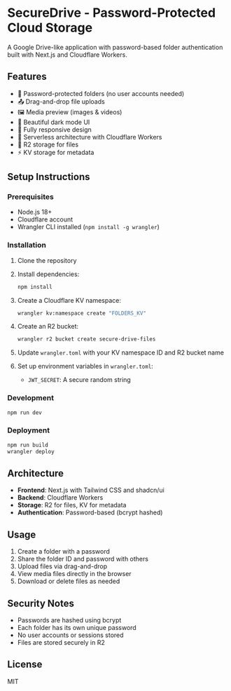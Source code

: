 # SecureDrive - Password-Protected Cloud Storage

A Google Drive-like application with password-based folder authentication built with Next.js and Cloudflare Workers.

## Features

- 🔐 Password-protected folders (no user accounts needed)
- 📤 Drag-and-drop file uploads
- 🖼️ Media preview (images & videos)
- 🌙 Beautiful dark mode UI
- 📱 Fully responsive design
- 🚀 Serverless architecture with Cloudflare Workers
- 💾 R2 storage for files
- ⚡ KV storage for metadata

## Setup Instructions

### Prerequisites

- Node.js 18+
- Cloudflare account
- Wrangler CLI installed (`npm install -g wrangler`)

### Installation

1. Clone the repository
2. Install dependencies:
   ```bash
   npm install
   ```

3. Create a Cloudflare KV namespace:
   ```bash
   wrangler kv:namespace create "FOLDERS_KV"
   ```

4. Create an R2 bucket:
   ```bash
   wrangler r2 bucket create secure-drive-files
   ```

5. Update `wrangler.toml` with your KV namespace ID and R2 bucket name

6. Set up environment variables in `wrangler.toml`:
   - `JWT_SECRET`: A secure random string

### Development

```bash
npm run dev
```

### Deployment

```bash
npm run build
wrangler deploy
```

## Architecture

- **Frontend**: Next.js with Tailwind CSS and shadcn/ui
- **Backend**: Cloudflare Workers
- **Storage**: R2 for files, KV for metadata
- **Authentication**: Password-based (bcrypt hashed)

## Usage

1. Create a folder with a password
2. Share the folder ID and password with others
3. Upload files via drag-and-drop
4. View media files directly in the browser
5. Download or delete files as needed

## Security Notes

- Passwords are hashed using bcrypt
- Each folder has its own unique password
- No user accounts or sessions stored
- Files are stored securely in R2

## License

MIT
